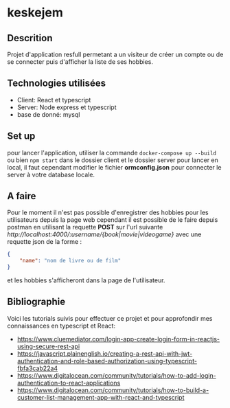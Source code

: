 # keskejem

## Descrition
Projet d'application resfull permetant a un visiteur de créer un compte ou de se connecter puis d'afficher la liste de ses hobbies.

## Technologies utilisées
* Client: React et typescript
* Server: Node express et typescript
* base de donné: mysql

## Set up
  pour lancer l'application, utiliser la commande ```docker-compose up --build``` ou bien ```npm start``` dans le dossier client et le dossier server pour lancer en local, il faut cependant modifier le fichier **ormconfig.json** pour connecter le server à votre database locale.

## A faire
Pour le moment il n'est pas possible d'enregistrer des hobbies pour les utilisateurs depuis la page web cependant il est possible de le faire depuis postman en utilisant la requette **POST** sur l'url suivante *http://localhost:4000/:username/{book|movie|videogame}* avec une requette json de la forme :
```json
{
	"name": "nom de livre ou de film"
}
```


 et les hobbies s'afficheront dans la page de l'utilisateur.

## Bibliographie
Voici les tutorials suivis pour effectuer ce projet et pour approfondir mes connaissances en typescript et React:
* https://www.cluemediator.com/login-app-create-login-form-in-reactjs-using-secure-rest-api
* https://javascript.plainenglish.io/creating-a-rest-api-with-jwt-authentication-and-role-based-authorization-using-typescript-fbfa3cab22a4
* https://www.digitalocean.com/community/tutorials/how-to-add-login-authentication-to-react-applications
* https://www.digitalocean.com/community/tutorials/how-to-build-a-customer-list-management-app-with-react-and-typescript
